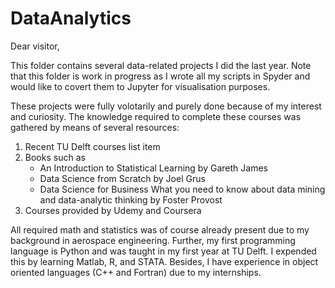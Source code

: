 # DataAnalytics

Dear visitor,

This folder contains several data-related projects I did the last year. Note that this folder is work in progress as I wrote all my scripts in Spyder and would like to covert them to Jupyter for visualisation purposes. 

These projects were fully volotarily and purely done because of my interest and curiosity. The knowledge required to complete these courses was gathered by means of several resources:

1. Recent TU Delft courses list item
2. Books such as
   - An Introduction to Statistical Learning by Gareth James
   - Data Science from Scratch by Joel Grus
   - Data Science for Business What you need to know about data mining and data-analytic thinking by Foster Provost
3. Courses provided by Udemy and Coursera

All required math and statistics was of course already present due to my background in aerospace engineering. Further, my first programming language is Python and was taught in my first year at TU Delft. I expended this by learning Matlab, R, and STATA. Besides, I have experience in object oriented languages (C++ and Fortran) due to my internships. 


